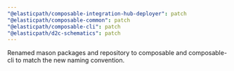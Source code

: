 ```yaml
---
"@elasticpath/composable-integration-hub-deployer": patch
"@elasticpath/composable-common": patch
"@elasticpath/composable-cli": patch
"@elasticpath/d2c-schematics": patch
---
```


Renamed mason packages and repository to composable and composable-cli to match the new naming convention.
